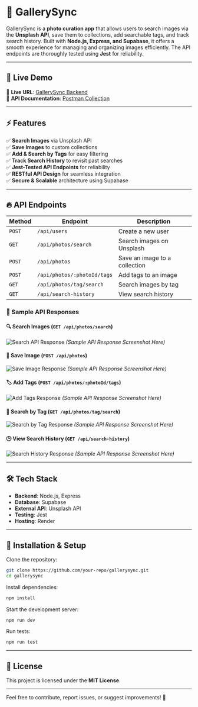 # 📸 GallerySync

GallerySync is a **photo curation app** that allows users to search images via the **Unsplash API**, save them to collections, add searchable tags, and track search history. Built with **Node.js, Express, and Supabase**, it offers a smooth experience for managing and organizing images efficiently. The API endpoints are thoroughly tested using **Jest** for reliability.

---

## 🚀 Live Demo

🔗 **Live URL**: [GallerySync Backend](https://gallerysync-backend.onrender.com/)  
🔗 **API Documentation**: [Postman Collection](#)  

---

## ⚡ Features

✅ **Search Images** via Unsplash API  
✅ **Save Images** to custom collections  
✅ **Add & Search by Tags** for easy filtering  
✅ **Track Search History** to revisit past searches  
✅ **Jest-Tested API Endpoints** for reliability  
✅ **RESTful API Design** for seamless integration  
✅ **Secure & Scalable** architecture using Supabase  

---

## 🔥 API Endpoints

| Method | Endpoint                    | Description                   |
|--------|----------------------------|-------------------------------|
| `POST` | `/api/users`               | Create a new user             |
| `GET`  | `/api/photos/search`       | Search images on Unsplash     |
| `POST` | `/api/photos`              | Save an image to a collection |
| `POST` | `/api/photos/:photoId/tags`| Add tags to an image          |
| `GET`  | `/api/photos/tag/search`   | Search images by tag          |
| `GET`  | `/api/search-history`      | View search history           |

### 📸 Sample API Responses

#### 🔍 Search Images (`GET /api/photos/search`)

![Search API Response](#) *(Sample API Response Screenshot Here)*

#### 💾 Save Image (`POST /api/photos`)

![Save Image Response](#) *(Sample API Response Screenshot Here)*

#### 🏷️ Add Tags (`POST /api/photos/:photoId/tags`)

![Add Tags Response](#) *(Sample API Response Screenshot Here)*

#### 🔎 Search by Tag (`GET /api/photos/tag/search`)

![Search by Tag Response](#) *(Sample API Response Screenshot Here)*

#### 🕒 View Search History (`GET /api/search-history`)

![Search History Response](#) *(Sample API Response Screenshot Here)*

---

## 🛠 Tech Stack

- **Backend**: Node.js, Express  
- **Database**: Supabase  
- **External API**: Unsplash API  
- **Testing**: Jest  
- **Hosting**: Render  

---

## 📌 Installation & Setup

Clone the repository:

```bash
git clone https://github.com/your-repo/gallerysync.git
cd gallerysync
```

Install dependencies:

```bash
npm install
```

Start the development server:

```bash
npm run dev
```

Run tests:

```bash
npm run test
```

---

## 📜 License

This project is licensed under the **MIT License**.

---

Feel free to contribute, report issues, or suggest improvements! 🚀

